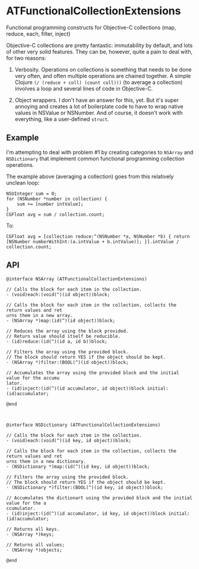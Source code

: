 ATFunctionalCollectionExtensions
================================

Functional programming constructs for Objective-C collections (map, reduce, each, filter, inject)

Objective-C collections are pretty fantastic: immutability by default, and lots of other very solid features. They can be, however, quite a pain to deal with, for two reasons:

 1. Verbosity. Operations on collections is something that needs to be done very often, and often multiple operations are chained together. A simple Clojure `(/ (reduce + coll) (count coll)))` (to average a collection) involves a loop and several lines of code in Objective-C.

 2. Object wrappers. I don't have an answer for this, yet. But it's super annoying and creates a lot of boilerplate code to have to wrap native values in NSValue or NSNumber. And of course, it doesn't work with everything, like a user-defined `struct`.

## Example

I'm attempting to deal with problem #1 by creating categories to `NSArray` and `NSDictionary` that implement common functional programming collection operations.

The example above (averaging a collection) goes from this relatively unclean loop:

````objc
NSUInteger sum = 0;
for (NSNumber *number in collection) {
    sum += [number intValue];
}
CGFloat avg = sum / collection.count;
````

To:

````objc
CGFloat avg = [collection reduce:^(NSNumber *a, NSNumber *b) { return [NSNumber numberWithInt:(a.intValue + b.intValue)]; }].intValue / collection.count;
````


## API

````objc
@interface NSArray (ATFunctionalCollectionExtensions)

// Calls the block for each item in the collection.
- (void)each:(void(^)(id object))block;

// Calls the block for each item in the collection, collects the return values and ret
urns them in a new array.
- (NSArray *)map:(id(^)(id object))block;

// Reduces the array using the block provided.
// Return value should itself be reducible.
- (id)reduce:(id(^)(id a, id b))block;

// Filters the array using the provided block.
// The block should return YES if the object should be kept.
- (NSArray *)filter:(BOOL(^)(id object))block;

// Accumulates the array using the provided block and the initial value for the accumu
lator.
- (id)inject:(id(^)(id accumulator, id object))block initial:(id)accumulator;

@end



@interface NSDictionary (ATFunctionalCollectionExtensions)

// Calls the block for each item in the collection.
- (void)each:(void(^)(id key, id object))block;

// Calls the block for each item in the collection, collects the return values and ret
urns them in a new dictionary.
- (NSDictionary *)map:(id(^)(id key, id object))block;

// Filters the array using the provided block.
// The block should return YES if the object should be kept.
- (NSDictionary *)filter:(BOOL(^)(id key, id object))block;

// Accumulates the dictionart using the provided block and the initial value for the a
ccumulator.
- (id)inject:(id(^)(id accumulator, id key, id object))block initial:(id)accumulator;

// Returns all keys.
- (NSArray *)keys;

// Returns all values;
- (NSArray *)objects;

@end

````



